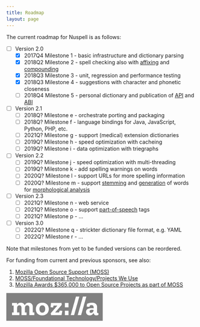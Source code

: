 ```yaml
---
title: Roadmap
layout: page
---
```


The current roadmap for Nuspell is as follows:

* [ ] Version 2.0
    * [x] 2017Q4 Milestone 1 - basic infrastructure and dictionary parsing
    * [x] 2018Q2 Milestone 2 - spell checking also with [affixing](https://en.wikipedia.org/wiki/Affix) and [compounding](https://en.wikipedia.org/wiki/Compound_%28linguistics%29)
    * [x] 2018Q3 Milestone 3 - unit, regression and performance testing
    * [x] 2018Q3 Milestone 4 - suggestions with character and phonetic closeness
    * [ ] 2018Q4 Milestone 5 - personal dictionary and publication of [API](https://en.wikipedia.org/wiki/Application_programming_interface) and [ABI](https://en.wikipedia.org/wiki/Application_binary_interface)
* [ ] Version 2.1
    * [ ] 2018Q? Milestone e - orchestrate porting and packaging
    * [ ] 2018Q? Milestone f - language bindings for Java, JavaScript, Python, PHP, etc.
    * [ ] 2021Q? Milestone g - support (medical) extension dictionaries
    * [ ] 2019Q? Milestone h - speed optimization with cacheing
    * [ ] 2019Q? Milestone i - data optimization with triegraphs
* [ ] Version 2.2
    * [ ] 2019Q? Milestone j - speed optimization with multi-threading
    * [ ] 2019Q? Milestone k - add spelling warnings on words
    * [ ] 2020Q? Milestone l - support URLs for more spelling information
    * [ ] 2020Q? Milestone m - support [stemming](https://en.wikipedia.org/wiki/Stemming) and [generation](https://en.wikipedia.org/wiki/Generative_grammar) of words for [morphological analysis](https://en.wikipedia.org/wiki/Morphology_%28linguistics%29)
* [ ] Version 2.3
    * [ ] 2021Q? Milestone n - web service
    * [ ] 2021Q? Milestone o - support [part-of-speech](https://en.wikipedia.org/wiki/Part_of_speech) tags
    * [ ] 2021Q? Milestone p - ...
* [ ] Version 3.0
    * [ ] 2022Q? Milestone q - strickter dictionary file format, e.g. YAML
    * [ ] 2022Q? Milestone r - ...

Note that milestones from yet to be funded versions can be reordered.

For funding from current and previous sponsors, see also:

1. [Mozilla Open Source Support (MOSS)](https://www.mozilla.org/en-US/moss/)
2. [MOSS/Foundational Technology/Projects We Use](https://wiki.mozilla.org/MOSS/Foundational_Technology/Projects_We_Use)
3. [Mozilla Awards $365,000 to Open Source Projects as part of MOSS](https://blog.mozilla.org/blog/2017/04/10/mozilla-awards-365000-to-open-source-projects-as-part-of-moss/)

[![Mozilla logo](assets/images/mozilla.png)](https://www.mozilla.org/en-US/moss/)
